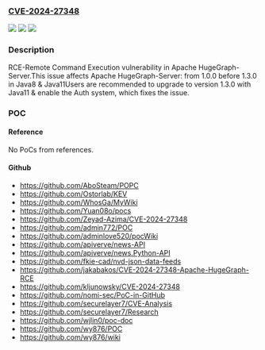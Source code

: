 ### [CVE-2024-27348](https://cve.mitre.org/cgi-bin/cvename.cgi?name=CVE-2024-27348)
![](https://img.shields.io/static/v1?label=Product&message=Apache%20HugeGraph-Server&color=blue)
![](https://img.shields.io/static/v1?label=Version&message=1.0.0%3C%201.3.0%20&color=brighgreen)
![](https://img.shields.io/static/v1?label=Vulnerability&message=RCE-Remote%20Command%20Execution&color=brighgreen)

### Description

RCE-Remote Command Execution vulnerability in Apache HugeGraph-Server.This issue affects Apache HugeGraph-Server: from 1.0.0 before 1.3.0 in Java8 & Java11Users are recommended to upgrade to version 1.3.0 with Java11 & enable the Auth system, which fixes the issue.

### POC

#### Reference
No PoCs from references.

#### Github
- https://github.com/AboSteam/POPC
- https://github.com/Ostorlab/KEV
- https://github.com/WhosGa/MyWiki
- https://github.com/Yuan08o/pocs
- https://github.com/Zeyad-Azima/CVE-2024-27348
- https://github.com/admin772/POC
- https://github.com/adminlove520/pocWiki
- https://github.com/apiverve/news-API
- https://github.com/apiverve/news.Python-API
- https://github.com/fkie-cad/nvd-json-data-feeds
- https://github.com/jakabakos/CVE-2024-27348-Apache-HugeGraph-RCE
- https://github.com/kljunowsky/CVE-2024-27348
- https://github.com/nomi-sec/PoC-in-GitHub
- https://github.com/securelayer7/CVE-Analysis
- https://github.com/securelayer7/Research
- https://github.com/wjlin0/poc-doc
- https://github.com/wy876/POC
- https://github.com/wy876/wiki


